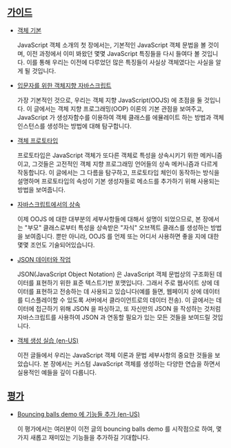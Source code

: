 ## [가이드](https://developer.mozilla.org/ko/docs/Learn/JavaScript/Objects#guides)

- [객체 기본](./객체%20기본)

  JavaScript 객체 소개의 첫 장에서는, 기본적인 JavaScript 객체 문법을 볼 것이며, 이전 과정에서 이미 봐왔던 몇몇 JavaScript 특징들을 다시 들여다 볼 것입니다. 이를 통해 우리는 이전에 다루었던 많은 특징들이 사실상 객체였다는 사실을 알게 될 것입니다.

- [입문자를 위한 객체지향 자바스크립트](./객체%20지향%20기본)

  가장 기본적인 것으로, 우리는 객체 지향 JavaScript(OOJS) 에 초점을 둘 것입니다. 이 글에서는 객체 지향 프로그래밍(OOP) 이론의 기본 관점을 보여주고, JavaScript 가 생성자함수를 이용하여 객체 클래스를 에뮬레이트 하는 방법과 객체 인스턴스를 생성하는 방법에 대해 탐구합니다.

- [객체 프로토타입](./객체%20프로토타입)

  프로토타입은 JavaScript 객체가 또다른 객체로 특성을 상속시키기 위한 메커니즘이고, 그것들은 고전적인 객체 지향 프로그래밍 언어들의 상속 메커니즘과 다르게 작동합니다. 이 글에서는 그 다름을 탐구하고, 프로토타입 체인이 동작하는 방식을 설명하며 프로토타입의 속성이 기본 생성자들로 메소드를 추가하기 위해 사용되는 방법을 보여줍니다.

- [자바스크립트에서의 상속](./상속.md)

  이제 OOJS 에 대한 대부분의 세부사항들에 대해서 설명이 되었으므로, 본 장에서는 "부모" 클래스로부터 특성을 상속받은 "자식" 오브젝트 클래스를 생성하는 방법을 보여줍니다. 뿐만 아니라, OOJS 를 언제 또는 어디서 사용하면 좋을 지에 대한 몇몇 조언도 기술되어있습니다.

- [JSON 데이터와 작업](https://developer.mozilla.org/ko/docs/Learn/JavaScript/Objects/JSON)

  JSON(JavaScript Object Notation) 은 JavaScript 객체 문법상의 구조화된 데이터를 표현하기 위한 표준 텍스트기반 포맷입니다. 그래서 주로 웹사이트 상에 데이터를 표현하고 전송하는 데 사용되고 있습니다(예를 들면, 웹페이지 상에 데이터를 디스플레이할 수 있도록 서버에서 클라이언트로의 데이터 전송). 이 글에서는 데이터에 접근하기 위해 JSON 을 파싱하고, 또 자신만의 JSON 을 작성하는 것처럼 자바스크립트를 사용하여 JSON 과 연동할 필요가 있는 모든 것들을 보여드릴 것입니다.

- [객체 생성 실습 (en-US)](https://developer.mozilla.org/en-US/docs/Learn/JavaScript/Objects/Object_building_practice)

  이전 글들에서 우리는 JavaScript 객체 이론과 문법 세부사항의 중요한 것들을 보았습니다. 본 장에서는 커스텀 JavaScript 객체를 생성하는 다양한 연습을 하면서 실용적인 예들을 깊이 다룹니다.

## [평가](https://developer.mozilla.org/ko/docs/Learn/JavaScript/Objects#assessments)

- [Bouncing balls demo 에 기능들 추가 (en-US)](https://developer.mozilla.org/en-US/docs/Learn/JavaScript/Objects/Adding_bouncing_balls_features)

  이 평가에서는 여러분이 이전 글의 bouncing balls demo 를 시작점으로 하여, 몇 가지 새롭고 재미있는 기능들을 추가하길 기대합니다.
